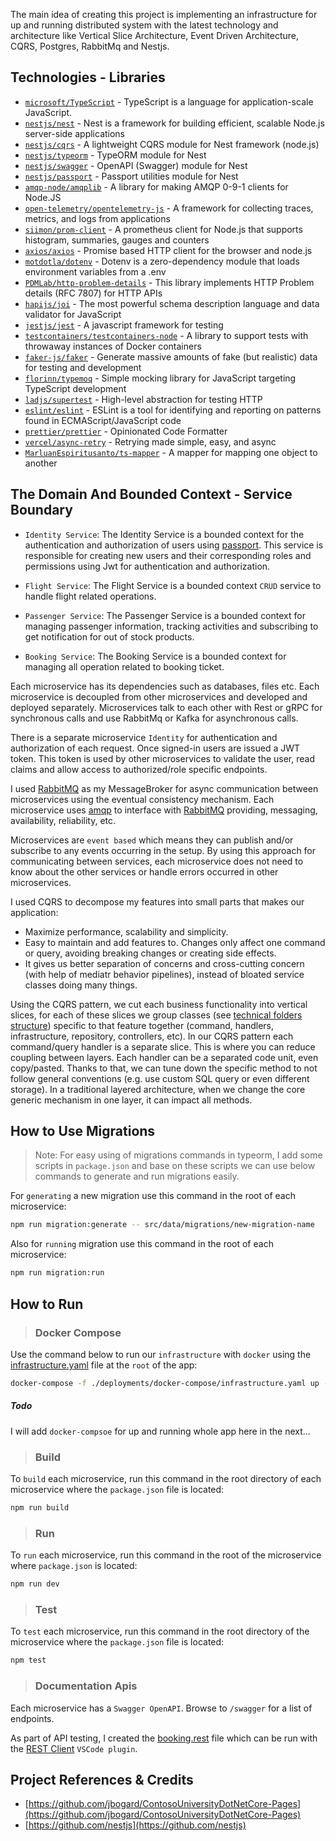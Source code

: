 The main idea of creating this project is implementing an infrastructure for up and running distributed system with the latest technology and architecture like Vertical Slice Architecture, Event Driven Architecture, CQRS, Postgres, RabbitMq and Nestjs.

## Technologies - Libraries
- [`microsoft/TypeScript`](https://github.com/microsoft/TypeScript) - TypeScript is a language for application-scale JavaScript.
- [`nestjs/nest`](https://github.com/nestjs/nest) - Nest is a framework for building efficient, scalable Node.js server-side applications
- [`nestjs/cqrs`](https://github.com/nestjs/cqrs) - A lightweight CQRS module for Nest framework (node.js)
- [`nestjs/typeorm`](https://github.com/nestjs/typeorm) - TypeORM module for Nest
- [`nestjs/swagger`](https://github.com/nestjs/swagger) - OpenAPI (Swagger) module for Nest
- [`nestjs/passport`](https://github.com/nestjs/passport) - Passport utilities module for Nest
- [`amqp-node/amqplib`](https://github.com/amqp-node/amqplib) - A library for making AMQP 0-9-1 clients for Node.JS
- [`open-telemetry/opentelemetry-js`](https://github.com/open-telemetry/opentelemetry-js) - A framework for collecting traces, metrics, and logs from applications
- [`siimon/prom-client`](https://github.com/siimon/prom-client) - A prometheus client for Node.js that supports histogram, summaries, gauges and counters
- [`axios/axios`](https://github.com/axios/axios) - Promise based HTTP client for the browser and node.js
- [`motdotla/dotenv`](https://github.com/motdotla/dotenv) - Dotenv is a zero-dependency module that loads environment variables from a .env
- [`PDMLab/http-problem-details`](https://github.com/PDMLab/http-problem-details) - This library implements HTTP Problem details (RFC 7807) for HTTP APIs
- [`hapijs/joi`](https://github.com/hapijs/joi) - The most powerful schema description language and data validator for JavaScript
- [`jestjs/jest`](https://github.com/jestjs/jest) - A javascript framework for testing
- [`testcontainers/testcontainers-node`](https://github.com/testcontainers/testcontainers-node) - A library to support tests with throwaway instances of Docker containers
- [`faker-js/faker`](https://github.com/faker-js/faker) - Generate massive amounts of fake (but realistic) data for testing and development
- [`florinn/typemoq`](https://github.com/florinn/typemoq) - Simple mocking library for JavaScript targeting TypeScript development
- [`ladjs/supertest`](https://github.com/ladjs/supertest) - High-level abstraction for testing HTTP
- [`eslint/eslint`](https://github.com/eslint/eslint) - ESLint is a tool for identifying and reporting on patterns found in ECMAScript/JavaScript code
- [`prettier/prettier`](https://github.com/prettier/prettier) - Opinionated Code Formatter
- [`vercel/async-retry`](https://github.com/vercel/async-retry) - Retrying made simple, easy, and async
- [`MarluanEspiritusanto/ts-mapper`](https://github.com/MarluanEspiritusanto/ts-mapper) - A mapper for mapping one object to another

## The Domain And Bounded Context - Service Boundary

- `Identity Service`: The Identity Service is a bounded context for the authentication and authorization of users using [passport](https://github.com/nestjs/passport). This service is responsible for creating new users and their corresponding roles and permissions using Jwt for authentication and authorization.

- `Flight Service`: The Flight Service is a bounded context `CRUD` service to handle flight related operations.

- `Passenger Service`: The Passenger Service is a bounded context for managing passenger information, tracking activities and subscribing to get notification for out of stock products.

- `Booking Service`: The Booking Service is a bounded context for managing all operation related to booking ticket.

Each microservice has its dependencies such as databases, files etc. Each microservice is decoupled from other microservices and developed and deployed separately. Microservices talk to each other with Rest or gRPC for synchronous calls and use RabbitMq or Kafka for asynchronous calls.

There is a separate microservice `Identity` for authentication and authorization of each request. Once signed-in users are issued a JWT token. This token is used by other microservices to validate the user, read claims and allow access to authorized/role specific endpoints.

I used [RabbitMQ](https://github.com/rabbitmq) as my MessageBroker for async communication between microservices using the eventual consistency mechanism. Each microservice uses [amqp](https://github.com/amqp-node/amqplib) to interface with [RabbitMQ](https://github.com/rabbitmq) providing, messaging, availability, reliability, etc.

Microservices are `event based` which means they can publish and/or subscribe to any events occurring in the setup. By using this approach for communicating between services, each microservice does not need to know about the other services or handle errors occurred in other microservices.

I used CQRS to decompose my features into small parts that makes our application:

- Maximize performance, scalability and simplicity.
- Easy to maintain and add features to. Changes only affect one command or query, avoiding breaking changes or creating side effects.
- It gives us better separation of concerns and cross-cutting concern (with help of mediatr behavior pipelines), instead of bloated service classes doing many things.

Using the CQRS pattern, we cut each business functionality into vertical slices, for each of these slices we group classes (see [technical folders structure](http://www.kamilgrzybek.com/design/feature-folders)) specific to that feature together (command, handlers, infrastructure, repository, controllers, etc). In our CQRS pattern each command/query handler is a separate slice. This is where you can reduce coupling between layers. Each handler can be a separated code unit, even copy/pasted. Thanks to that, we can tune down the specific method to not follow general conventions (e.g. use custom SQL query or even different storage). In a traditional layered architecture, when we change the core generic mechanism in one layer, it can impact all methods.

## How to Use Migrations
> Note: For easy using of migrations commands in typeorm, I add some scripts in `package.json` and base on these scripts we can use below commands to generate and run migrations easily.

For `generating` a new migration use this command in the root of each microservice:

```bash
npm run migration:generate -- src/data/migrations/new-migration-name
```

Also for `running` migration use this command in the root of each microservice:
```bash
npm run migration:run  
```

## How to Run


> ### Docker Compose

Use the command below to run our `infrastructure` with `docker` using the [infrastructure.yaml](./deployments/docker-compose/infrastructure.yaml) file at the `root` of the app:

```bash
docker-compose -f ./deployments/docker-compose/infrastructure.yaml up -d
```
##### Todo
I will add `docker-compsoe` for up and running whole app here in the next...

> ### Build
To `build` each microservice, run this command in the root directory of each microservice where the `package.json` file is located:
```bash
npm run build
```

> ### Run
To `run` each microservice, run this command in the root of the microservice where `package.json` is located:
```bash
npm run dev
```

> ### Test

To `test` each microservice, run this command in the root directory of the microservice where the `package.json` file is located:
```bash
npm test
```

> ### Documentation Apis

Each microservice has a `Swagger OpenAPI`. Browse to `/swagger` for a list of endpoints.

As part of API testing, I created the [booking.rest](./booking.rest) file which can be run with the [REST Client](https://github.com/Huachao/vscode-restclient) `VSCode plugin`.

## Project References & Credits

- [https://github.com/jbogard/ContosoUniversityDotNetCore-Pages](https://github.com/jbogard/ContosoUniversityDotNetCore-Pages)
- [https://github.com/nestjs](https://github.com/nestjs)

